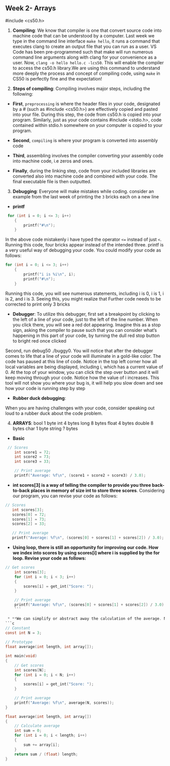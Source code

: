 ## Week 2- Arrays
#include <cs50.h>

1. **Compiling**:
We know that compiler is one that convert source code into machine code that can be understood by a computer.
Last week we type in the command line interface `make hello`, it runs a command that executes clang to create an output file that you can run as a user. VS Code has been pre-programmed such that make will run numerous command line arguments along with clang for your convenience as a user.
Now, `clang -o hello hello.c -lcs50`. This will enable the compiler to access the cs50.h library.We are using this command to understand more deeply the process and concept of compiling code, using `make` in CS50 is perfectly fine and the expectation!

2. **Steps of compiling**:
Compiling involves major steps, including the following:
* **First**, `preprocessing` is where the header files in your code, designated by a # (such as #include \<cs50.h\>) are effectively copied and pasted into your file. During this step, the code from cs50.h is copied into your program. Similarly, just as your code contains #include \<stdio.h\>, code contained within stdio.h somewhere on your computer is copied to your program. 

* **Second**, `compiling` is where your program is converted into assembly code

* **Third**, assembling involves the compiler converting your assembly code into machine code, i.e zeros and ones.

* **Finally**, during the linking step, code from your included libraries are converted also into machine code and combined with your code. The final executable file is then outputted.

3. **Debugging**:
Everyone will make mistakes while coding. consider an example from the last week of printing the `3` bricks each on a new line 
* **printf**
```c
 for (int i = 0; i <= 3; i++)
    {
        printf("#\n");
    }
```
In the above code mistakenly i have typed the operator `<=` instead of just `<`. Running this code, four bricks appear instead of the intended three.
printf is a very useful way of debugging your code. You could modify your code as follows:
```c
for (int i = 0; i <= 3; i++)
    {
        printf("i is %i\n", i);
        printf("#\n");
    }
```
Running this code, you will see numerous statements, including i is 0, i is 1, i is 2, and i is 3. Seeing this, you might realize that Further code needs to be corrected to print only 3 bricks

* **Debugger**:
To utilize this debugger, first set a breakpoint by clicking to the left of a line of your code, just to the left of the line number. When you click there, you will see a red dot appearing. Imagine this as a stop sign, asking the compiler to pause such that you can consider what’s happening in this part of your code, by turning the dull red stop button to bright red once clicked

Second, run debug50 ./buggy0. You will notice that after the debugger comes to life that a line of your code will illuminate in a gold-like color. The code has paused at this line of code. Notice in the top left corner how all local variables are being displayed, including i, which has a current value of 0. At the top of your window, you can click the step over button and it will keep moving through your code. Notice how the value of i increases.
This tool will not show you where your bug is, it will help you slow down and see how your code is running step by step

* **Rubber duck debugging**:

 When you are having challenges with your code, consider speaking out loud to a rubber duck about the code problem. 

4. **ARRAYS**:
bool 1 byte
int 4 bytes
long 8 bytes
float 4 bytes
double 8 bytes
char 1 byte
string ? bytes

 * **Basic**
```c
 // Scores
    int score1 = 72;
    int score2 = 73;
    int score3 = 33;

    // Print average
    printf("Average: %f\n", (score1 + score2 + score3) / 3.0);
```
 * **int scores[3] is a way of telling the compiler to provide you three back-to-back places in memory of size int to store three scores**.
 Considering our program, you can revise your code as follows:
 ```c
 // Scores
    int scores[3];
    scores[0] = 72;
    scores[1] = 73;
    scores[2] = 33;

    // Print average
    printf("Average: %f\n", (scores[0] + scores[1] + scores[2]) / 3.0);
```
 * **Using loop, there is still an opportunity for improving our code. How we index into scores by using scores[i] where i is supplied by the for loop. Revise your code as follows:**
```c
// Get scores
    int scores[3];
    for (int i = 0; i < 3; i++)
    {
        scores[i] = get_int("Score: ");
    }

    // Print average
    printf("Average: %f\n", (scores[0] + scores[1] + scores[2]) / 3.0);
    ```

 * **We can simplify or abstract away the calculation of the average. Notice that a new function called average is declared. Further, notice that a const or constant value of N is declared. Most importantly, notice how the average function takes int array[], which means that the compiler passes an array to this function. Modify your code as follows**:   
```c
// Constant
const int N = 3;
 
// Prototype
float average(int length, int array[]);

int main(void) 
{
    // Get scores
    int scores[N];
    for (int i = 0; i < N; i++)
    {
        scores[i] = get_int("Score: ");
    }

    // Print average
    printf("Average: %f\n", average(N, scores));
}

float average(int length, int array[])
{
    // Calculate average
    int sum = 0;
    for (int i = 0; i < length; i++)
    {
        sum += array[i];
    }
    return sum / (float) length;
}
```

